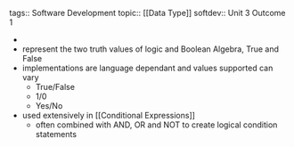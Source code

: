 tags:: Software Development
topic:: [[Data Type]]
softdev:: Unit 3 Outcome 1

-
- represent the two truth values of logic and Boolean Algebra, True and False
- implementations are language dependant and values supported can vary
	- True/False
	- 1/0
	- Yes/No
- used extensively in [[Conditional Expressions]]
	- often combined with AND, OR and NOT to create logical condition statements